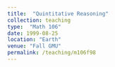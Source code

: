 ```yaml
---
title:  "Quintitative Reasoning"
collection: teaching
type:  "Math 106"
date: 1999-08-25
location: "Earth"
venue: "Fall GMU"
permalink: /teaching/m106f98
---
```

